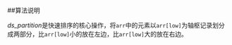 ##算法说明

*ds_partition*是快速排序的核心操作，将`arr`中的元素以`arr[low]`为轴枢记录划分成两部分，比`arr[low]`小的放在左边，比`arr[low]`大的放在右边。
